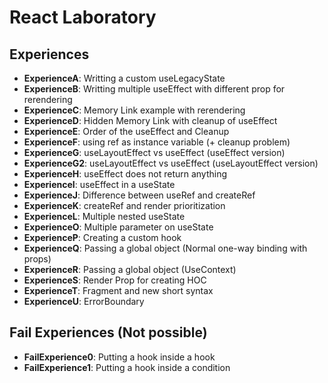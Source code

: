 # React Laboratory

## Experiences

* **ExperienceA**: Writting a custom useLegacyState
* **ExperienceB**: Writting multiple useEffect with different prop for rerendering
* **ExperienceC**: Memory Link example with rerendering
* **ExperienceD**: Hidden Memory Link with cleanup of useEffect
* **ExperienceE**: Order of the useEffect and Cleanup
* **ExperienceF**: using ref as instance variable (+ cleanup problem)
* **ExperienceG**: useLayoutEffect vs useEffect (useEffect version)
* **ExperienceG2**: useLayoutEffect vs useEffect (useLayoutEffect version)
* **ExperienceH**: useEffect does not return anything
* **ExperienceI**: useEffect in a useState
* **ExperienceJ**: Difference between useRef and createRef
* **ExperienceK**: createRef and render prioritization
* **ExperienceL**: Multiple nested useState
* **ExperienceO**: Multiple parameter on useState
* **ExperienceP**: Creating a custom hook
* **ExperienceQ**: Passing a global object (Normal one-way binding with props)
* **ExperienceR**: Passing a global object (UseContext)
* **ExperienceS**: Render Prop for creating HOC
* **ExperienceT**: Fragment and new short syntax
* **ExperienceU**: ErrorBoundary

## Fail Experiences (Not possible)

* **FailExperience0**: Putting a hook inside a hook
* **FailExperience1**: Putting a hook inside a condition

